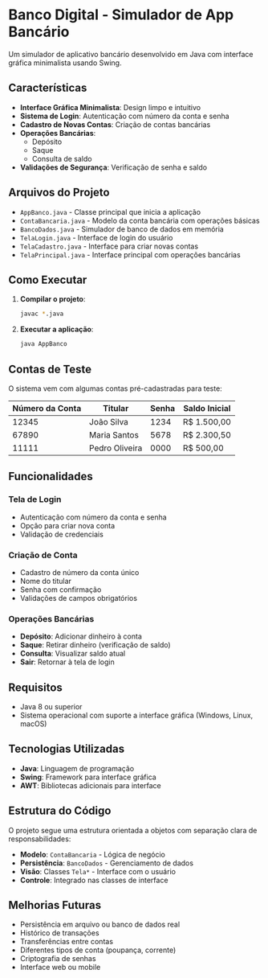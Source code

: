 # Banco Digital - Simulador de App Bancário

Um simulador de aplicativo bancário desenvolvido em Java com interface gráfica minimalista usando Swing.

## Características

- **Interface Gráfica Minimalista**: Design limpo e intuitivo
- **Sistema de Login**: Autenticação com número da conta e senha
- **Cadastro de Novas Contas**: Criação de contas bancárias
- **Operações Bancárias**:
  - Depósito
  - Saque
  - Consulta de saldo
- **Validações de Segurança**: Verificação de senha e saldo

## Arquivos do Projeto

- `AppBanco.java` - Classe principal que inicia a aplicação
- `ContaBancaria.java` - Modelo da conta bancária com operações básicas
- `BancoDados.java` - Simulador de banco de dados em memória
- `TelaLogin.java` - Interface de login do usuário
- `TelaCadastro.java` - Interface para criar novas contas
- `TelaPrincipal.java` - Interface principal com operações bancárias

## Como Executar

1. **Compilar o projeto**:

   ```bash
   javac *.java
   ```

2. **Executar a aplicação**:
   ```bash
   java AppBanco
   ```

## Contas de Teste

O sistema vem com algumas contas pré-cadastradas para teste:

| Número da Conta | Titular        | Senha | Saldo Inicial |
| --------------- | -------------- | ----- | ------------- |
| 12345           | João Silva     | 1234  | R$ 1.500,00   |
| 67890           | Maria Santos   | 5678  | R$ 2.300,50   |
| 11111           | Pedro Oliveira | 0000  | R$ 500,00     |

## Funcionalidades

### Tela de Login

- Autenticação com número da conta e senha
- Opção para criar nova conta
- Validação de credenciais

### Criação de Conta

- Cadastro de número da conta único
- Nome do titular
- Senha com confirmação
- Validações de campos obrigatórios

### Operações Bancárias

- **Depósito**: Adicionar dinheiro à conta
- **Saque**: Retirar dinheiro (verificação de saldo)
- **Consulta**: Visualizar saldo atual
- **Sair**: Retornar à tela de login

## Requisitos

- Java 8 ou superior
- Sistema operacional com suporte a interface gráfica (Windows, Linux, macOS)

## Tecnologias Utilizadas

- **Java**: Linguagem de programação
- **Swing**: Framework para interface gráfica
- **AWT**: Bibliotecas adicionais para interface

## Estrutura do Código

O projeto segue uma estrutura orientada a objetos com separação clara de responsabilidades:

- **Modelo**: `ContaBancaria` - Lógica de negócio
- **Persistência**: `BancoDados` - Gerenciamento de dados
- **Visão**: Classes `Tela*` - Interface com o usuário
- **Controle**: Integrado nas classes de interface

## Melhorias Futuras

- Persistência em arquivo ou banco de dados real
- Histórico de transações
- Transferências entre contas
- Diferentes tipos de conta (poupança, corrente)
- Criptografia de senhas
- Interface web ou mobile
